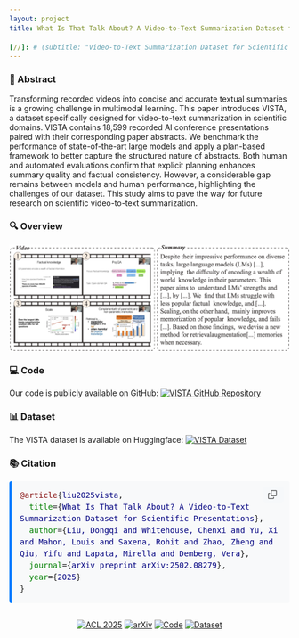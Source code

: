 ```yaml
---
layout: project
title: What Is That Talk About? A Video-to-Text Summarization Dataset for Scientific Presentations

[//]: # (subtitle: "Video-to-Text Summarization Dataset for Scientific Presentations")
---
```


<script src="https://cdn.mathjax.org/mathjax/latest/MathJax.js?config=TeX-AMS-MML_HTMLorMML" type="text/javascript"></script>

### 📄 Abstract

Transforming recorded videos into concise and accurate textual summaries is a growing challenge in multimodal learning. This paper introduces VISTA, a dataset specifically designed for video-to-text summarization in scientific domains. VISTA contains 18,599 recorded AI conference presentations paired with their corresponding paper abstracts. We benchmark the performance of state-of-the-art large models and apply a plan-based framework to better capture the structured nature of abstracts. Both human and automated evaluations confirm that explicit planning enhances summary quality and factual consistency. However, a considerable gap remains between models and human performance, highlighting the challenges of our dataset. This study aims to pave the way for future research on scientific video-to-text summarization.

### 🔍 Overview

<div style="display: flex; justify-content: center;">
    <img src="../assets/publications/ACL2025/VISTA.png" alt="VISTA.png" style="max-width:100%; width:800px;">
</div>

### 💻 Code

Our code is publicly available on GitHub: [<img src="https://img.shields.io/badge/GitHub-VISTA-blue?logo=github" alt="VISTA GitHub Repository">](https://github.com/dongqi-me/VISTA)

### 📊 Dataset

The VISTA dataset is available on Huggingface: [<img src="https://img.shields.io/badge/🤗%20Huggingface-VISTA-yellow" alt="VISTA Dataset">](https://huggingface.co/datasets/dongqi-me/VISTA)

### 📚 Citation

<div style="position: relative; margin-bottom: 20px;">
  <pre id="citation-text-vista" style="background-color: #f8f9fa; padding: 15px; border-radius: 4px; border-left: 4px solid #007bff; margin: 0; white-space: pre-wrap; overflow-x: auto; font-family: monospace; line-height: 1.5;">
<span style="color: #800000;">@article</span>{<span style="color: #000080;">liu2025vista</span>,
  <span style="color: #008000;">title</span>={<span style="color: #000080;">What Is That Talk About? A Video-to-Text Summarization Dataset for Scientific Presentations</span>},
  <span style="color: #008000;">author</span>={<span style="color: #000080;">Liu, Dongqi and Whitehouse, Chenxi and Yu, Xi and Mahon, Louis and Saxena, Rohit and Zhao, Zheng and Qiu, Yifu and Lapata, Mirella and Demberg, Vera</span>},
  <span style="color: #008000;">journal</span>={<span style="color: #000080;">arXiv preprint arXiv:2502.08279</span>},
  <span style="color: #008000;">year</span>={<span style="color: #000080;">2025</span>}
}</pre>
  <button onclick="copyBibTeXVista()" style="position: absolute; top: 10px; right: 10px; background: #f6f8fa; color: #24292e; border: none; border-radius: 6px; padding: 6px 10px; cursor: pointer; font-size: 12px; display: flex; align-items: center; opacity: 0.6; transition: opacity 0.2s;">
    <svg aria-hidden="true" height="16" viewBox="0 0 16 16" version="1.1" width="16" style="margin-right: 3px;">
      <path fill-rule="evenodd" d="M0 6.75C0 5.784.784 5 1.75 5h1.5a.75.75 0 010 1.5h-1.5a.25.25 0 00-.25.25v7.5c0 .138.112.25.25.25h7.5a.25.25 0 00.25-.25v-1.5a.75.75 0 011.5 0v1.5A1.75 1.75 0 019.25 16h-7.5A1.75 1.75 0 010 14.25v-7.5z"></path>
      <path fill-rule="evenodd" d="M5 1.75C5 .784 5.784 0 6.75 0h7.5C15.216 0 16 .784 16 1.75v7.5A1.75 1.75 0 0114.25 11h-7.5A1.75 1.75 0 015 9.25v-7.5zm1.75-.25a.25.25 0 00-.25.25v7.5c0 .138.112.25.25.25h7.5a.25.25 0 00.25-.25v-7.5a.25.25 0 00-.25-.25h-7.5z"></path>
    </svg>
  </button>
</div>

<script>
function copyBibTeXVista() {
  var textArea = document.createElement("textarea");
  textArea.value = document.getElementById("citation-text-vista").textContent.trim();
  document.body.appendChild(textArea);
  textArea.select();
  
  try {
    var successful = document.execCommand('copy');
    var button = document.querySelector('button');
    if (successful) {
      var originalContent = button.innerHTML;
      button.innerHTML = '<svg aria-hidden="true" height="16" viewBox="0 0 16 16" version="1.1" width="16" style="margin-right: 3px;"><path fill-rule="evenodd" d="M13.78 4.22a.75.75 0 010 1.06l-7.25 7.25a.75.75 0 01-1.06 0L2.22 9.28a.75.75 0 011.06-1.06L6 10.94l6.72-6.72a.75.75 0 011.06 0z"></path></svg>';
      button.style.opacity = '1';
      setTimeout(function() {
        button.innerHTML = originalContent;
        button.style.opacity = '0.6';
      }, 2000);
    }
  } catch (err) {
    console.error('Unable to copy', err);
  }
  
  document.body.removeChild(textArea);
}
</script>

<div style="text-align: center; margin-top: 30px;">
    <a href="https://2025.aclweb.org/" target="_blank"><img src="https://img.shields.io/badge/ACL-2025-blue" alt="ACL 2025"></a>
    <a href="https://arxiv.org/abs/2502.08279" target="_blank"><img src="https://img.shields.io/badge/arXiv-2502.08279-b31b1b" alt="arXiv"></a>
    <a href="https://github.com/dongqi-me/VISTA" target="_blank"><img src="https://img.shields.io/badge/Code-Available-green" alt="Code"></a>
    <a href="https://huggingface.co/datasets/dongqi-me/VISTA" target="_blank"><img src="https://img.shields.io/badge/🤗%20Dataset-VISTA-yellow" alt="Dataset"></a>
</div> 